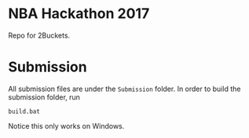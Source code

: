 # NBA Hackathon 2017
Repo for 2Buckets.

# Submission
All submission files are under the `Submission` folder. In order to build the submission folder, run
```
build.bat
```
Notice this only works on Windows.